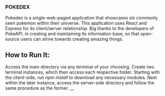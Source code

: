 ### POKEDEX 
  Pokedex is a single-web-paged application that showcases six commonly seen pokemon within their universe. This application uses React and Express for its client/server relationship. 
  Big thanks to the developers of PokeAPI, in creating and maintaining its information base, so that open-source users can strive towards creating amazing things. 
## How to Run It:
  Access the main directory via any terminal of your choosing. Create two terminal instances, which then access each respective folder. Starting with the client-side, run _npm install_ 
  to download any necessary modules. Next within the later instance, access the server-side directory and follow the same procedure as the former.
__
